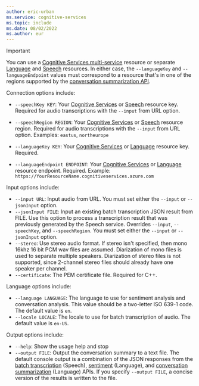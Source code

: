 ```yaml
---
author: eric-urban
ms.service: cognitive-services
ms.topic: include
ms.date: 08/02/2022
ms.author: eur
---
```


> [!IMPORTANT]
> You can use a <a href="https://portal.azure.com/#create/Microsoft.CognitiveServicesAllInOne" title="Create a Cognitive Services resource"  target="_blank">Cognitive Services multi-service</a> resource or separate <a href="https://portal.azure.com/#create/Microsoft.CognitiveServicesTextAnalytics"  title="Create a Language resource"  target="_blank">Language</a> and <a href="https://portal.azure.com/#create/Microsoft.CognitiveServicesSpeechServices"  title="Create a Speech resource"  target="_blank">Speech</a> resources. In either case, the `--languageKey` and `--languageEndpoint` values must correspond to a resource that's in one of the regions supported by the [conversation summarization API](https://aka.ms/convsumregions). 

Connection options include:

- `--speechKey KEY`: Your <a href="https://portal.azure.com/#create/Microsoft.CognitiveServicesAllInOne" title="Create a Cognitive Services resource"  target="_blank">Cognitive Services</a> or <a href="https://portal.azure.com/#create/Microsoft.CognitiveServicesSpeechServices"  title="Create a Speech resource"  target="_blank">Speech</a> resource key. Required for audio transcriptions with the `--input` from URL option.
- `--speechRegion REGION`: Your <a href="https://portal.azure.com/#create/Microsoft.CognitiveServicesAllInOne" title="Create a Cognitive Services resource"  target="_blank">Cognitive Services</a> or <a href="https://portal.azure.com/#create/Microsoft.CognitiveServicesSpeechServices"  title="Create a Speech resource"  target="_blank">Speech</a> resource region. Required for audio transcriptions with the `--input` from URL option. Examples: `eastus`, `northeurope`

- `--languageKey KEY`: Your <a href="https://portal.azure.com/#create/Microsoft.CognitiveServicesAllInOne" title="Create a Cognitive Services resource"  target="_blank">Cognitive Services</a> or <a href="https://portal.azure.com/#create/Microsoft.CognitiveServicesTextAnalytics"  title="Create a Language resource"  target="_blank">Language</a> resource key. Required.
- `--languageEndpoint ENDPOINT`: Your <a href="https://portal.azure.com/#create/Microsoft.CognitiveServicesAllInOne" title="Create a Cognitive Services resource"  target="_blank">Cognitive Services</a> or <a href="https://portal.azure.com/#create/Microsoft.CognitiveServicesTextAnalytics"  title="Create a Language resource"  target="_blank">Language</a> resource endpoint. Required. Example: `https://YourResourceName.cognitiveservices.azure.com`

Input options include:

- `--input URL`: Input audio from URL. You must set either the `--input` or `--jsonInput` option. 
- `--jsonInput FILE`: Input an existing batch transcription JSON result from FILE. Use this option to process a transcription result that was previously generated by the Speech service. Overrides `--input`, `--speechKey`, and `--speechRegion`. You must set either the `--input` or `--jsonInput` option.
- `--stereo`: Use stereo audio format. If stereo isn't specified, then mono 16khz 16 bit PCM wav files are assumed. Diarization of mono files is used to separate multiple speakers. Diarization of stereo files is not supported, since 2-channel stereo files should already have one speaker per channel.
- `--certificate`: The PEM certificate file. Required for C++. 

Language options include:

- `--language LANGUAGE`: The language to use for sentiment analysis and conversation analysis. This value should be a two-letter ISO 639-1 code. The default value is `en`.
- `--locale LOCALE`: The locale to use for batch transcription of audio. The default value is `en-US`.

Output options include:

- `--help`: Show the usage help and stop
- `--output FILE`: Output the conversation summary to a text file. The default console output is a combination of the JSON responses from the [batch transcription](/azure/cognitive-services/speech-service/batch-transcription) (Speech), [sentiment](/azure/cognitive-services/language-service/sentiment-opinion-mining/overview) (Language), and [conversation summarization](/azure/cognitive-services/language-service/summarization/overview?tabs=conversation-summarization) (Language) APIs. If you specify `--output FILE`, a concise version of the results is written to the file. 
